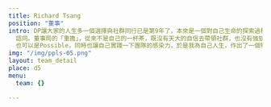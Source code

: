 ```yaml
---
title: Richard Tsang
position: "董事"
intro: DP讓大家的人生多一個選擇與社群同行已是第9年了，本來是一個對自己生命的探索過程，最終不但讓自己成為一位義工，更習慣了貢獻和付出！對於一貫做事、處世愛隨心隨意的自己來說，的確是一個很大的改變。DP社群讓我看到不少朋友生命有成長、有突破，也開啟了不少朋友身心靈健康的追求道路，這的確是一件人生美事。如果有人說，這是一個人一生中，其中一份最大的快樂，我會100%
  認同。董事局的「重擔」，從來不是自己的一杯茶，既沒有天大的自信去帶領社群，也沒有強勁的勇氣去克服困難，自問習慣獨來獨往的我，要玩一個團隊的遊戲，談何容易？或者DP正正讓自己接受Impossible
  也可以是Possible，同時也讓自己實踐一下團隊的感染力，於是我為自己人生，作出了一個特別的選擇。
img: "/img/ppls-05.png"
layout: team_detail
place: d5
menu:
  team: {}

---
```

